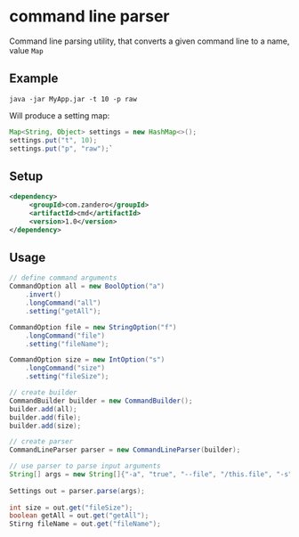 # command line parser
Command line parsing utility, that converts a given command line to a name, value `Map`  
 
## Example
`java -jar MyApp.jar -t 10 -p raw`


Will produce a setting map:
```java
Map<String, Object> settings = new HashMap<>();
settings.put("t", 10);
settings.put("p", "raw");`
```

## Setup
```xml
<dependency>      
     <groupId>com.zandero</groupId>      
     <artifactId>cmd</artifactId>      
     <version>1.0</version>      
</dependency>
```

## Usage

```java
// define command arguments
CommandOption all = new BoolOption("a")
	.invert()
	.longCommand("all")
	.setting("getAll");

CommandOption file = new StringOption("f")
	.longCommand("file")
	.setting("fileName");

CommandOption size = new IntOption("s")
	.longCommand("size")
	.setting("fileSize");

// create builder
CommandBuilder builder = new CommandBuilder();
builder.add(all);
builder.add(file);
builder.add(size);

// create parser
CommandLineParser parser = new CommandLineParser(builder);

```

```java
// use parser to parse input arguments
String[] args = new String[]{"-a", "true", "--file", "/this.file", "-s", "100");
    
Settings out = parser.parse(args);
    
int size = out.get("fileSize");
boolean getAll = out.get("getAll");
Stirng fileName = out.get("fileName");
```


